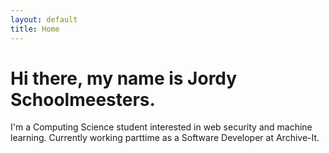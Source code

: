 ```yaml
---
layout: default
title: Home
---
```

<h1>Hi there, my name is Jordy Schoolmeesters.</h1>
<p>I'm a Computing Science student interested in web security and machine learning. Currently working parttime as a Software Developer at Archive-It.</p>
